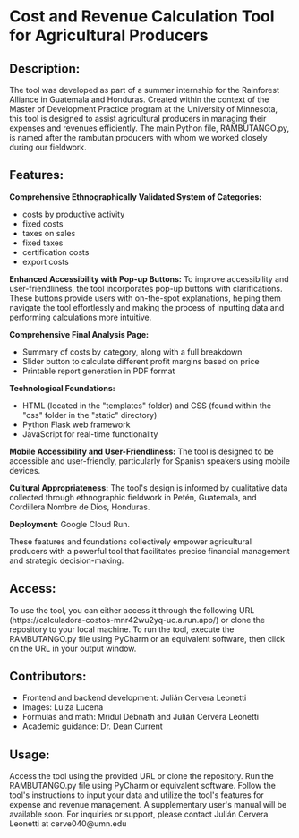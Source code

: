 <h1>Cost and Revenue Calculation Tool for Agricultural Producers</h1>

<h2>Description:</h2>
The tool was developed as part of a summer internship for the Rainforest Alliance in Guatemala and Honduras. Created within the context of the Master of Development Practice program at the University of Minnesota, this tool is designed to assist agricultural producers in managing their expenses and revenues efficiently. The main Python file, RAMBUTANGO.py, is named after the rambután producers with whom we worked closely during our fieldwork.

<h2>Features:</h2>
<b>Comprehensive Ethnographically Validated System of Categories:</b>
<ul>
  <li>costs by productive activity</li>
  <li>fixed costs</li>
  <li>taxes on sales</li>
  <li>fixed taxes</li>
  <li>certification costs</li>
  <li>export costs</li>
</ul>

<b>Enhanced Accessibility with Pop-up Buttons:</b> To improve accessibility and user-friendliness, the tool incorporates pop-up buttons with clarifications. These buttons provide users with on-the-spot explanations, helping them navigate the tool effortlessly and making the process of inputting data and performing calculations more intuitive.

<b>Comprehensive Final Analysis Page:</b>
<ul>
  <li>Summary of costs by category, along with a full breakdown</li>
  <li>Slider button to calculate different profit margins based on price</li>
  <li>Printable report generation in PDF format</li>
</ul>

<b>Technological Foundations:</b>
<ul>
  <li>HTML (located in the "templates" folder) and CSS (found within the "css" folder in the "static" directory)</li>
  <li>Python Flask web framework</li>
  <li>JavaScript for real-time functionality</li>
</ul>

<b>Mobile Accessibility and User-Friendliness:</b> The tool is designed to be accessible and user-friendly, particularly for Spanish speakers using mobile devices.

<b>Cultural Appropriateness:</b> The tool's design is informed by qualitative data collected through ethnographic fieldwork in Petén, Guatemala, and Cordillera Nombre de Dios, Honduras.

<b>Deployment:</b> Google Cloud Run.

These features and foundations collectively empower agricultural producers with a powerful tool that facilitates precise financial management and strategic decision-making.
  
<h2>Access:</h2>
To use the tool, you can either access it through the following URL (https://calculadora-costos-mnr42wu2yq-uc.a.run.app/) or clone the repository to your local machine. To run the tool, execute the RAMBUTANGO.py file using PyCharm or an equivalent software, then click on the URL in your output window.

<h2>Contributors:</h2>
<ul>
  <li>Frontend and backend development: Julián Cervera Leonetti</li>
  <li>Images: Luiza Lucena</li>
  <li>Formulas and math: Mridul Debnath and Julián Cervera Leonetti</li>
  <li>Academic guidance: Dr. Dean Current</li>
</ul>

<h2>Usage:</h2>
Access the tool using the provided URL or clone the repository.
Run the RAMBUTANGO.py file using PyCharm or equivalent software.
Follow the tool's instructions to input your data and utilize the tool's features for expense and revenue management.
A supplementary user's manual will be available soon.
For inquiries or support, please contact Julián Cervera Leonetti at cerve040@umn.edu
